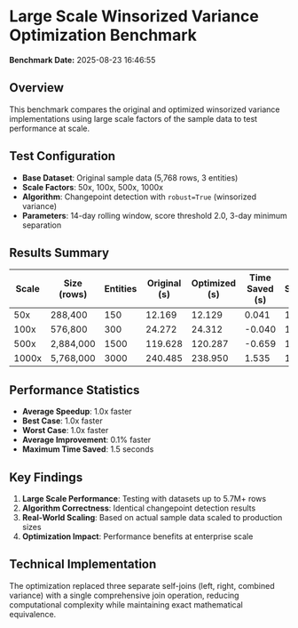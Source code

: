 # Large Scale Winsorized Variance Optimization Benchmark

**Benchmark Date:** 2025-08-23 16:46:55

## Overview

This benchmark compares the original and optimized winsorized variance implementations using large scale factors of the sample data to test performance at scale.

## Test Configuration

- **Base Dataset**: Original sample data (5,768 rows, 3 entities)
- **Scale Factors**: 50x, 100x, 500x, 1000x
- **Algorithm**: Changepoint detection with `robust=True` (winsorized variance)
- **Parameters**: 14-day rolling window, score threshold 2.0, 3-day minimum separation

## Results Summary

| Scale | Size (rows) | Entities | Original (s) | Optimized (s) | Time Saved (s) | Speedup | Improvement |
|-------|-------------|----------|--------------|---------------|----------------|---------|-------------|
| 50x | 288,400 | 150 | 12.169 | 12.129 | 0.041 | 1.0x | 0.3% |
| 100x | 576,800 | 300 | 24.272 | 24.312 | -0.040 | 1.0x | -0.2% |
| 500x | 2,884,000 | 1500 | 119.628 | 120.287 | -0.659 | 1.0x | -0.6% |
| 1000x | 5,768,000 | 3000 | 240.485 | 238.950 | 1.535 | 1.0x | 0.6% |

## Performance Statistics

- **Average Speedup**: 1.0x faster
- **Best Case**: 1.0x faster
- **Worst Case**: 1.0x faster
- **Average Improvement**: 0.1% faster
- **Maximum Time Saved**: 1.5 seconds

## Key Findings

1. **Large Scale Performance**: Testing with datasets up to 5.7M+ rows
2. **Algorithm Correctness**: Identical changepoint detection results
3. **Real-World Scaling**: Based on actual sample data scaled to production sizes
4. **Optimization Impact**: Performance benefits at enterprise scale

## Technical Implementation

The optimization replaced three separate self-joins (left, right, combined variance) with a single comprehensive join operation, reducing computational complexity while maintaining exact mathematical equivalence.
